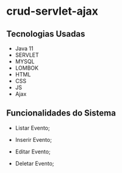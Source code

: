# crud-servlet-ajax

## Tecnologias Usadas

- Java 11
- SERVLET
- MYSQL
- LOMBOK
- HTML
- CSS
- JS
- Ajax


## Funcionalidades do Sistema

- Listar Evento;

- Inserir Evento;

- Editar Evento;

- Deletar Evento;
